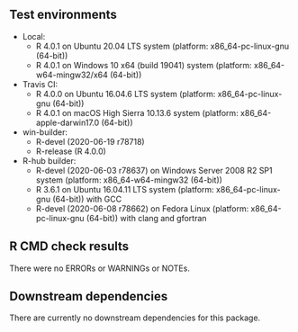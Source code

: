 ## Test environments

* Local:
  - R 4.0.1 on Ubuntu 20.04 LTS system (platform: x86_64-pc-linux-gnu (64-bit))
  - R 4.0.1 on Windows 10 x64 (build 19041) system (platform: x86_64-w64-mingw32/x64 (64-bit))
* Travis CI:
  - R 4.0.0 on Ubuntu 16.04.6 LTS system (platform: x86_64-pc-linux-gnu (64-bit))
  - R 4.0.1 on macOS High Sierra 10.13.6 system (platform: x86_64-apple-darwin17.0 (64-bit))
* win-builder:
  - R-devel (2020-06-19 r78718)
  - R-release (R 4.0.0)
* R-hub builder:
  - R-devel (2020-06-03 r78637) on Windows Server 2008 R2 SP1 system (platform: x86_64-w64-mingw32 (64-bit))
  - R 3.6.1 on Ubuntu 16.04.11 LTS system (platform: x86_64-pc-linux-gnu (64-bit)) with GCC
  - R-devel (2020-06-08 r78662) on Fedora Linux (platform: x86_64-pc-linux-gnu (64-bit)) with clang and gfortran

## R CMD check results

There were no ERRORs or WARNINGs or NOTEs.

## Downstream dependencies

There are currently no downstream dependencies for this package.
